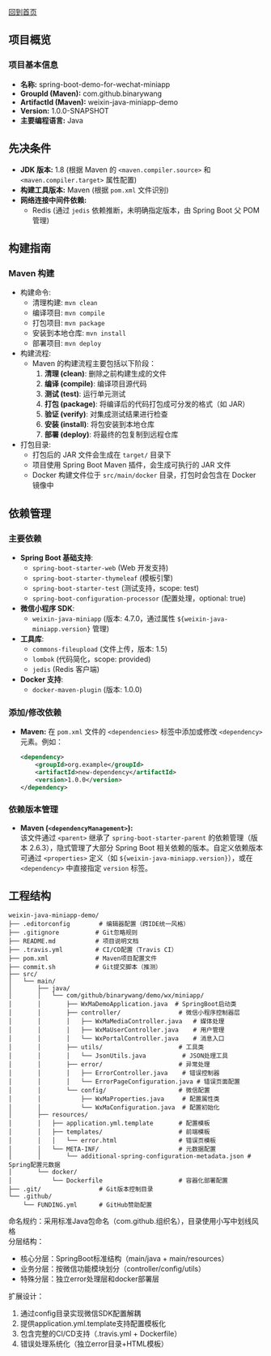 [回到首页](../README.md)

## 项目概览
### 项目基本信息
- **名称:** spring-boot-demo-for-wechat-miniapp
- **GroupId (Maven):** com.github.binarywang
- **ArtifactId (Maven):** weixin-java-miniapp-demo
- **Version:** 1.0.0-SNAPSHOT
- **主要编程语言:** Java

## 先决条件
- **JDK 版本:** 1.8 (根据 Maven 的 `<maven.compiler.source>` 和 `<maven.compiler.target>` 属性配置)
- **构建工具版本:** Maven (根据 `pom.xml` 文件识别)
- **网络连接中间件依赖:**
  - Redis (通过 `jedis` 依赖推断，未明确指定版本，由 Spring Boot 父 POM 管理)

## 构建指南
### Maven 构建
- 构建命令:
    - 清理构建: `mvn clean`
    - 编译项目: `mvn compile`
    - 打包项目: `mvn package`
    - 安装到本地仓库: `mvn install`
    - 部署项目: `mvn deploy`
- 构建流程: 
    - Maven 的构建流程主要包括以下阶段：
        1. **清理 (clean)**: 删除之前构建生成的文件
        2. **编译 (compile)**: 编译项目源代码
        3. **测试 (test)**: 运行单元测试
        4. **打包 (package)**: 将编译后的代码打包成可分发的格式（如 JAR）
        5. **验证 (verify)**: 对集成测试结果进行检查
        6. **安装 (install)**: 将包安装到本地仓库
        7. **部署 (deploy)**: 将最终的包复制到远程仓库
- 打包目录: 
    - 打包后的 JAR 文件会生成在 `target/` 目录下
    - 项目使用 Spring Boot Maven 插件，会生成可执行的 JAR 文件
    - Docker 构建文件位于 `src/main/docker` 目录，打包时会包含在 Docker 镜像中

## 依赖管理
### 主要依赖
- **Spring Boot 基础支持**:
  - `spring-boot-starter-web` (Web 开发支持)
  - `spring-boot-starter-thymeleaf` (模板引擎)
  - `spring-boot-starter-test` (测试支持，scope: test)
  - `spring-boot-configuration-processor` (配置处理，optional: true)
- **微信小程序 SDK**:
  - `weixin-java-miniapp` (版本: 4.7.0，通过属性 `${weixin-java-miniapp.version}` 管理)
- **工具库**:
  - `commons-fileupload` (文件上传，版本: 1.5)
  - `lombok` (代码简化，scope: provided)
  - `jedis` (Redis 客户端)
- **Docker 支持**:
  - `docker-maven-plugin` (版本: 1.0.0)

### 添加/修改依赖
- **Maven:** 在 `pom.xml` 文件的 `<dependencies>` 标签中添加或修改 `<dependency>` 元素。例如：
  ```xml
  <dependency>
      <groupId>org.example</groupId>
      <artifactId>new-dependency</artifactId>
      <version>1.0.0</version>
  </dependency>
  ```

### 依赖版本管理
- **Maven (`<dependencyManagement>`):**  
  该文件通过 `<parent>` 继承了 `spring-boot-starter-parent` 的依赖管理（版本 2.6.3），隐式管理了大部分 Spring Boot 相关依赖的版本。自定义依赖版本可通过 `<properties>` 定义（如 `${weixin-java-miniapp.version}`），或在 `<dependency>` 中直接指定 `version` 标签。



## 工程结构

```text
weixin-java-miniapp-demo/
├── .editorconfig        # 编辑器配置（跨IDE统一风格）
├── .gitignore          # Git忽略规则
├── README.md           # 项目说明文档
├── .travis.yml         # CI/CD配置（Travis CI）
├── pom.xml             # Maven项目配置文件
├── commit.sh           # Git提交脚本（推测）
├── src/
│   └── main/
│       ├── java/
│       │   └── com/github/binarywang/demo/wx/miniapp/
│       │       ├── WxMaDemoApplication.java  # SpringBoot启动类
│       │       ├── controller/                # 微信小程序控制器层
│       │       │   ├── WxMaMediaController.java   # 媒体处理
│       │       │   ├── WxMaUserController.java    # 用户管理
│       │       │   └── WxPortalController.java    # 消息入口
│       │       ├── utils/                     # 工具类
│       │       │   └── JsonUtils.java          # JSON处理工具
│       │       ├── error/                     # 异常处理
│       │       │   ├── ErrorController.java    # 错误控制器
│       │       │   └── ErrorPageConfiguration.java # 错误页面配置
│       │       └── config/                    # 微信配置
│       │           ├── WxMaProperties.java     # 配置属性类
│       │           └── WxMaConfiguration.java  # 配置初始化
│       ├── resources/
│       │   ├── application.yml.template       # 配置模板
│       │   ├── templates/                     # 前端模板
│       │   │   └── error.html                 # 错误页模板
│       │   └── META-INF/                      # 元数据配置
│       │       └── additional-spring-configuration-metadata.json # Spring配置元数据
│       └── docker/
│           └── Dockerfile                     # 容器化部署配置
├── .git/                # Git版本控制目录
└── .github/
    └── FUNDING.yml      # GitHub赞助配置
```

命名规约：采用标准Java包命名（com.github.组织名），目录使用小写中划线风格  
分层结构：  
- 核心分层：SpringBoot标准结构（main/java + main/resources）  
- 业务分层：按微信功能模块划分（controller/config/utils）  
- 特殊分层：独立error处理层和docker部署层  

扩展设计：  
1. 通过config目录实现微信SDK配置解耦  
2. 提供application.yml.template支持配置模板化  
3. 包含完整的CI/CD支持（.travis.yml + Dockerfile）  
4. 错误处理系统化（独立error目录+HTML模板）